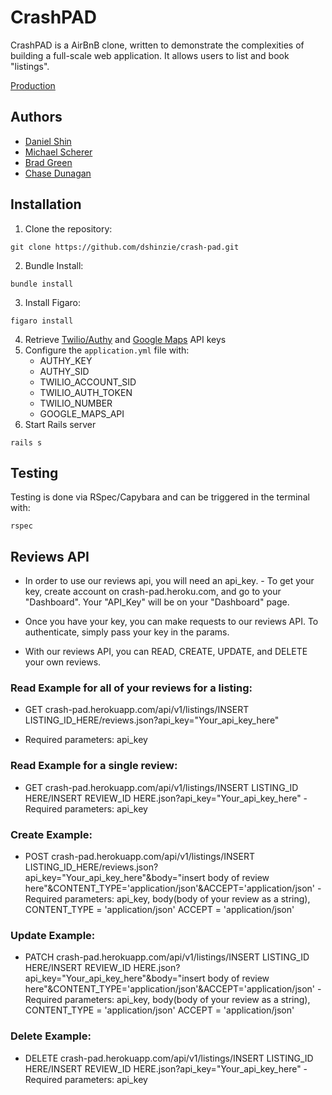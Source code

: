 # CrashPAD
CrashPAD is a AirBnB clone, written to demonstrate the complexities of building a full-scale web application.  It allows users to list and book "listings".

[Production](https://crash-pad.herokuapp.com/)

## Authors
* [Daniel Shin](https://github.com/dshinzie/)
* [Michael Scherer](https://github.com/mscherer11/)
* [Brad Green](https://github.com/bradgreen3)
* [Chase Dunagan](https://github.com/Cdunagan05)

## Installation
1. Clone the repository: 
```shell
git clone https://github.com/dshinzie/crash-pad.git
```
2. Bundle Install:
```shell
bundle install
```
3. Install Figaro:
```shell
figaro install
```
4. Retrieve [Twilio/Authy](https://www.twilio.com/try-twilio/authy?g=%2Fconsole%2Fauthy%2Fgetting-started&t=3d00d16e4ff559b8732da59d6359b5d617e40831dbe44cc4fc3bb28880175c2f) and [Google Maps](https://developers.google.com/maps/) API keys
5. Configure the `application.yml` file with:
      * AUTHY_KEY
      * AUTHY_SID
      * TWILIO_ACCOUNT_SID
      * TWILIO_AUTH_TOKEN
      * TWILIO_NUMBER
      * GOOGLE_MAPS_API
6. Start Rails server
```shell
rails s
```

## Testing
Testing is done via RSpec/Capybara and can be triggered in the terminal with:
```shell
rspec
```

## Reviews API
* In order to use our reviews api, you will need an api_key.
      - To get your key, create account on crash-pad.heroku.com, and go to your "Dashboard".  Your "API_Key" will be on your "Dashboard" page.

* Once you have your key, you can make requests to our reviews API. To authenticate, simply pass your key in the params.

* With our reviews API, you can READ, CREATE, UPDATE, and DELETE your own reviews.

### Read Example for all of your reviews for a listing:
* GET crash-pad.herokuapp.com/api/v1/listings/INSERT LISTING_ID_HERE/reviews.json?api_key="Your_api_key_here"
 - Required parameters: api_key

### Read Example for a single review:
* GET crash-pad.herokuapp.com/api/v1/listings/INSERT LISTING_ID HERE/INSERT REVIEW_ID HERE.json?api_key="Your_api_key_here"
      - Required parameters: api_key

### Create Example:
* POST crash-pad.herokuapp.com/api/v1/listings/INSERT LISTING_ID_HERE/reviews.json?api_key="Your_api_key_here"&body="insert body of review here"&CONTENT_TYPE='application/json'&ACCEPT='application/json'
      - Required parameters: api_key, body(body of your review as a string),
                             CONTENT_TYPE = 'application/json'
                             ACCEPT = 'application/json'

### Update Example:
* PATCH crash-pad.herokuapp.com/api/v1/listings/INSERT LISTING_ID HERE/INSERT REVIEW_ID HERE.json?api_key="Your_api_key_here"&body="insert body of review here"&CONTENT_TYPE='application/json'&ACCEPT='application/json'
      - Required parameters: api_key, body(body of your review as a string),
                             CONTENT_TYPE = 'application/json'
                             ACCEPT = 'application/json'

### Delete Example:
* DELETE crash-pad.herokuapp.com/api/v1/listings/INSERT LISTING_ID HERE/INSERT REVIEW_ID HERE.json?api_key="Your_api_key_here"
      - Required parameters: api_key
